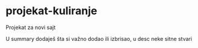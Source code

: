 # projekat-kuliranje
Projekat za novi sajt

U summary dodaješ šta si važno dodao ili izbrisao, u desc neke sitne stvari
